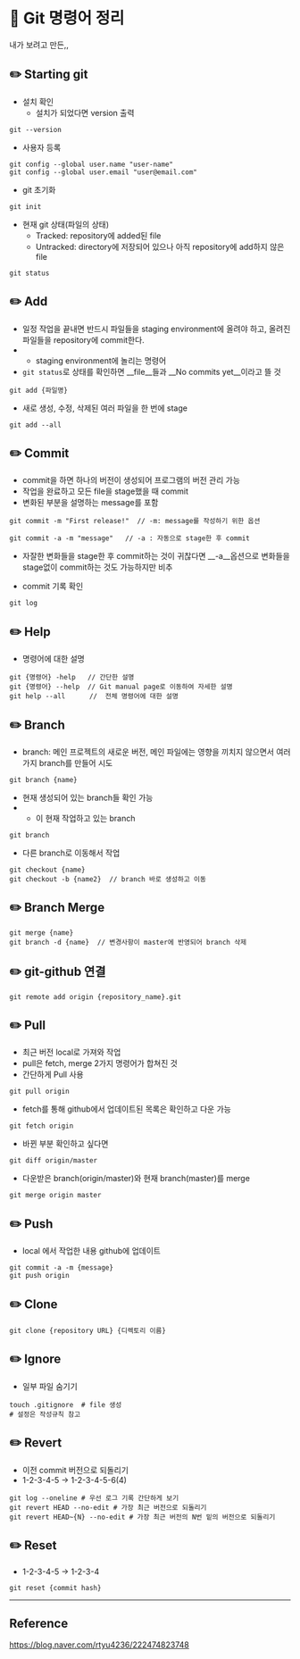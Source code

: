# 🌈 Git 명령어 정리
내가 보려고 만든,,
## ✏️ Starting git

- 설치 확인     
  - 설치가 되었다면 version 출력
```
git --version
```

- 사용자 등록
```
git config --global user.name "user-name"
git config --global user.email "user@email.com"
```

- git 초기화
```
git init
```

- 현재 git 상태(파일의 상태)
  - Tracked: repository에 added된 file
  - Untracked: directory에 저장되어 있으나 아직 repository에 add하지 않은 file
```
git status
```

## ✏️ Add
- 일정 작업을 끝내면 반드시 파일들을 staging environment에 올려야 하고, 올려진 파일들을 repository에 commit한다.
- - staging environment에 놀리는 명령어
- `git status`로 상태를 확인하면 __file__들과 __No commits yet__이라고 뜰 것
```
git add {파일명}
```

- 새로 생성, 수정, 삭제된 여러 파일을 한 번에 stage
```
git add --all
```

## ✏️ Commit
- commit을 하면 하나의 버전이 생성되어 프로그램의 버전 관리 가능
- 작업을 완료하고 모든 file을 stage했을 때 commit
- 변화된 부분을 설명하는 message를 포함
```
git commit -m "First release!"  // -m: message를 작성하기 위한 옵션
```

```
git commit -a -m "message"   // -a : 자동으로 stage한 후 commit
```
- 자잘한 변화들을 stage한 후 commit하는 것이 귀찮다면 __-a__옵션으로 변화들을 stage없이 commit하는 것도 가능하지만 비추

- commit 기록 확인
```
git log
```

## ✏️ Help
- 명령어에 대한 설명
```
git {명령어} -help   // 간단한 설명
git {명령어} --help  // Git manual page로 이동하여 자세한 설명  
git help --all      //  전체 명령어에 대한 설명
```

## ✏️ Branch
- branch: 메인 프로젝트의 새로운 버전, 메인 파일에는 영향을 끼치지 않으면서 여러 가지 branch를 만들어 시도
```
git branch {name}
```

- 현재 생성되어 있는 branch들 확인 가능
- * 이 현재 작업하고 있는 branch
```
git branch
```

- 다른 branch로 이동해서 작업
```
git checkout {name}
git checkout -b {name2}  // branch 바로 생성하고 이동
```

## ✏️ Branch Merge
```
git merge {name}
git branch -d {name}  // 변경사항이 master에 반영되어 branch 삭제
```

## ✏️ git-github 연결
```
git remote add origin {repository_name}.git
```

## ✏️ Pull
- 최근 버전 local로 가져와 작업
- pull은 fetch, merge 2가지 명령어가 합쳐진 것
- 간단하게 Pull 사용
```
git pull origin
```

- fetch를 통해 github에서 업데이트된 목록은 확인하고 다운 가능
```
git fetch origin
```

- 바뀐 부분 확인하고 싶다면
```
git diff origin/master
```

- 다운받은 branch(origin/master)와 현재 branch(master)를 merge
```
git merge origin master
```

## ✏️ Push
- local 에서 작업한 내용 github에 업데이트
```
git commit -a -m {message}
git push origin
```

## ✏️ Clone
```
git clone {repository URL} {디렉토리 이름}
```

## ✏️ Ignore
- 일부 파일 숨기기
```
touch .gitignore  # file 생성
# 설정은 작성규칙 참고
```

## ✏️ Revert
- 이전 commit 버전으로 되돌리기
- 1-2-3-4-5 -> 1-2-3-4-5-6(4)
```
git log --oneline # 우선 로그 기록 간단하게 보기
git revert HEAD --no-edit # 가장 최근 버전으로 되돌리기
git revert HEAD~{N} --no-edit # 가장 최근 버전의 N번 밑의 버전으로 되돌리기
```

## ✏️ Reset
- 1-2-3-4-5 -> 1-2-3-4
```
git reset {commit hash}
```

---
## Reference
<https://blog.naver.com/rtyu4236/222474823748>
